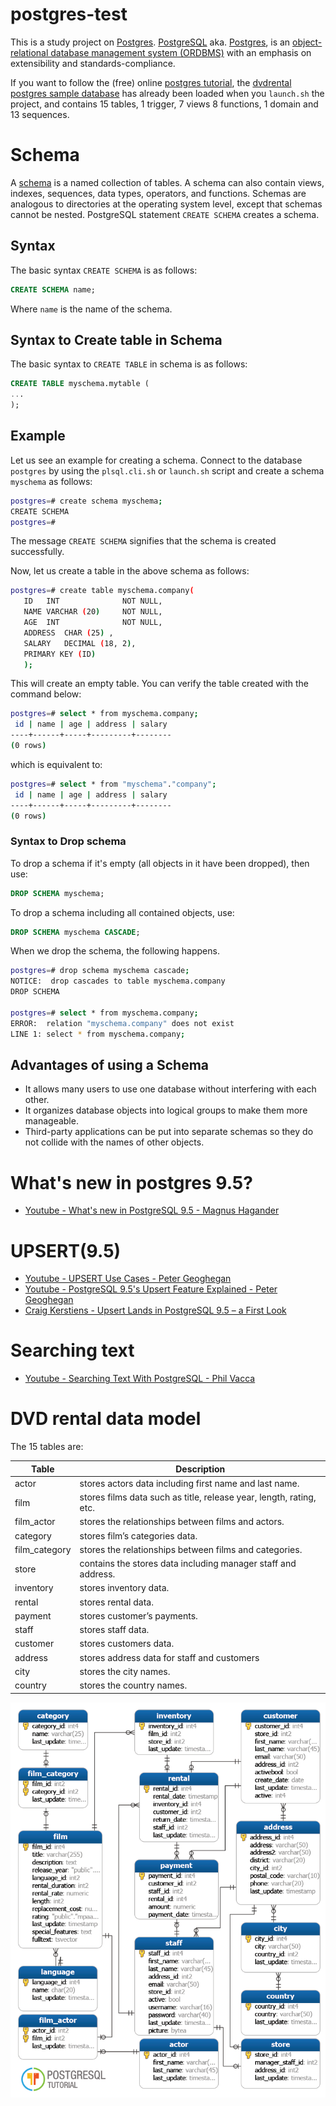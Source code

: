 # postgres-test
This is a study project on [Postgres](http://www.postgresql.org/). [PostgreSQL](https://en.wikipedia.org/wiki/PostgreSQL) aka. [Postgres](https://github.com/postgres/postgres), is an [object-relational database management system (ORDBMS)](https://en.wikipedia.org/wiki/Object-relational_database) with an emphasis on extensibility and standards-compliance. 

If you want to follow the (free) online [postgres tutorial](http://www.postgresqltutorial.com/), 
the [dvdrental postgres sample database](http://www.postgresqltutorial.com/postgresql-sample-database/) has already
been loaded when you `launch.sh` the project, and contains 15 tables, 1 trigger, 7 views 8 functions, 1 domain and 13 sequences.

# Schema
A [schema](http://www.tutorialspoint.com/postgresql/postgresql_schema.htm) is a named collection of tables. A schema can also contain views, 
indexes, sequences, data types, operators, and functions. Schemas are analogous to directories at the operating system level, except that schemas 
cannot be nested. PostgreSQL statement `CREATE SCHEMA` creates a schema.

## Syntax
The basic syntax `CREATE SCHEMA` is as follows:

```sql
CREATE SCHEMA name;
```

Where `name` is the name of the schema.

## Syntax to Create table in Schema
The basic syntax to `CREATE TABLE` in schema is as follows:

```sql
CREATE TABLE myschema.mytable (
...
);
```

## Example
Let us see an example for creating a schema. Connect to the database `postgres` by using the `plsql.cli.sh` or `launch.sh` script
and create a schema `myschema` as follows:

```bash
postgres=# create schema myschema;
CREATE SCHEMA
postgres=#
```
The message `CREATE SCHEMA` signifies that the schema is created successfully.

Now, let us create a table in the above schema as follows:

```bash
postgres=# create table myschema.company(
   ID   INT              NOT NULL,
   NAME VARCHAR (20)     NOT NULL,
   AGE  INT              NOT NULL,
   ADDRESS  CHAR (25) ,
   SALARY   DECIMAL (18, 2),
   PRIMARY KEY (ID)
   );
```   

This will create an empty table. You can verify the table created with the command below:

```bash
postgres=# select * from myschema.company;
 id | name | age | address | salary
----+------+-----+---------+--------
(0 rows)
```

which is equivalent to:

```bash
postgres=# select * from "myschema"."company";
 id | name | age | address | salary
----+------+-----+---------+--------
(0 rows)
```

### Syntax to Drop schema
To drop a schema if it's empty (all objects in it have been dropped), then use:

```sql
DROP SCHEMA myschema;
```

To drop a schema including all contained objects, use:

```sql
DROP SCHEMA myschema CASCADE;
```

When we drop the schema, the following happens.

```bash
postgres=# drop schema myschema cascade;
NOTICE:  drop cascades to table myschema.company
DROP SCHEMA

postgres=# select * from myschema.company;
ERROR:  relation "myschema.company" does not exist
LINE 1: select * from myschema.company;
```

##  Advantages of using a Schema
* It allows many users to use one database without interfering with each other.
* It organizes database objects into logical groups to make them more manageable.
* Third-party applications can be put into separate schemas so they do not collide with the names of other objects.

# What's new in postgres 9.5?
- [Youtube - What's new in PostgreSQL 9.5 - Magnus Hagander](https://www.youtube.com/watch?v=ubR3AN6kaGA)

# UPSERT(9.5)
- [Youtube - UPSERT Use Cases - Peter Geoghegan](https://www.youtube.com/watch?v=wgLf_ucdFbY)
- [Youtube - PostgreSQL 9.5's Upsert Feature Explained - Peter Geoghegan](https://www.youtube.com/watch?v=pbg97bkxbbY)
- [Craig Kerstiens - Upsert Lands in PostgreSQL 9.5 – a First Look](http://www.craigkerstiens.com/2015/05/08/upsert-lands-in-postgres-9.5/)

# Searching text
- [Youtube - Searching Text With PostgreSQL - Phil Vacca](https://www.youtube.com/watch?v=nw2W-E_8R5U)

# DVD rental data model
The 15 tables are:

Table | Description 
------|-----------
actor | stores actors data including first name and last name.
film | stores films data such as title, release year, length, rating, etc.
film_actor | stores the relationships between films and actors.
category | stores film’s categories data.
film_category | stores the relationships between films and categories.
store | contains the stores data including manager staff and address.
inventory | stores inventory data.
rental | stores rental data.
payment | stores customer’s payments.
staff | stores staff data.
customer | stores customers data.
address | stores address data for staff and customers
city | stores the city names.
country | stores the country names.

![dvdrental-er](https://github.com/dnvriend/postgres-test/blob/master/er-diagram/dvdrental-er-diagram.png)
